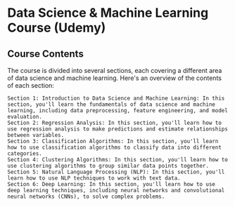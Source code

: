 # Data Science & Machine Learning Course (Udemy)


## Course Contents

The course is divided into several sections, each covering a different area of data science and machine learning. Here's an overview of the contents of each section:

    Section 1: Introduction to Data Science and Machine Learning: In this section, you'll learn the fundamentals of data science and machine learning, including data preprocessing, feature engineering, and model evaluation.
    Section 2: Regression Analysis: In this section, you'll learn how to use regression analysis to make predictions and estimate relationships between variables.
    Section 3: Classification Algorithms: In this section, you'll learn how to use classification algorithms to classify data into different categories.
    Section 4: Clustering Algorithms: In this section, you'll learn how to use clustering algorithms to group similar data points together.
    Section 5: Natural Language Processing (NLP): In this section, you'll learn how to use NLP techniques to work with text data.
    Section 6: Deep Learning: In this section, you'll learn how to use deep learning techniques, including neural networks and convolutional neural networks (CNNs), to solve complex problems.


